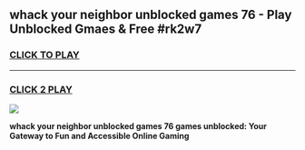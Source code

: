 
## whack your neighbor unblocked games 76 - Play Unblocked Gmaes & Free #rk2w7
<h3>
<a href="https://news.freeplayer.one?title=whack_your_neighbor_unblocked_games_76&ref=26F">CLICK TO PLAY</a></h3>
<hr>

<h3>
<a href="https://news.freeplayer.one?title=whack_your_neighbor_unblocked_games_76&ref=26F">CLICK 2 PLAY</a>
  
</h3>

<a href="https://news.freeplayer.one?title=whack_your_neighbor_unblocked_games_76&ref=26F/"><img src="https://clearcache.store/games.png"></a>


**whack your neighbor unblocked games 76 games unblocked: Your Gateway to Fun and Accessible Online Gaming**
